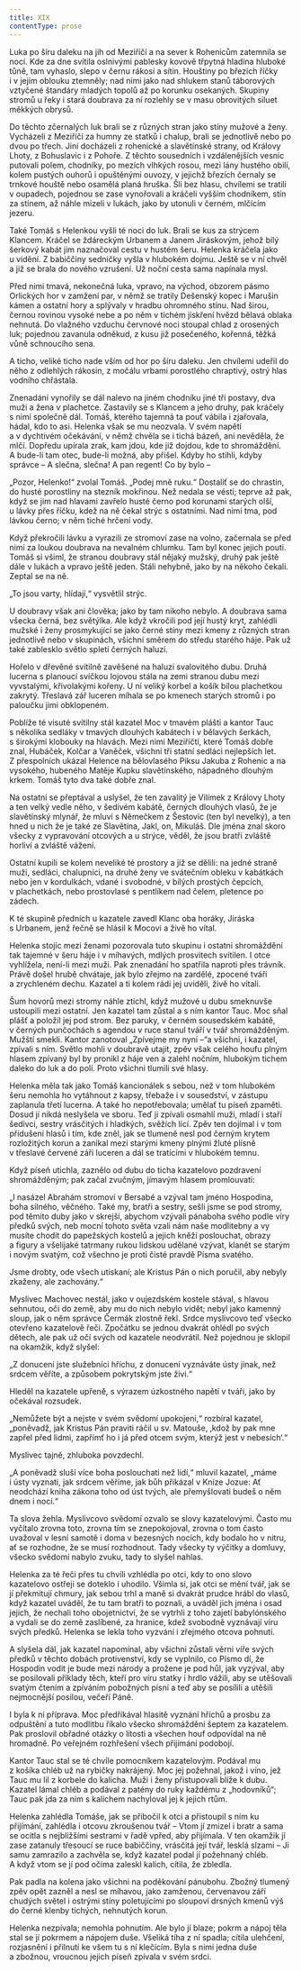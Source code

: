 ```yaml
---
title: XIX
contentType: prose
---
```


<section>

Luka po šíru daleku na jih od Meziříčí a na sever k Rohenicům zatemnila se nocí. Kde za dne svítila oslnivými pablesky kovově třpytná hladina hluboké tůně, tam vyhaslo, slepo v černu rákosí a sítin. Houštiny po březích říčky i v jejím oblouku ztemněly; nad nimi jako nad shlukem stanů táborových vztyčené štandáry mladých topolů až po korunku osekaných. Skupiny stromů u řeky i stará doubrava za ní rozlehly se v masu obrovitých siluet měkkých obrysů.

Do těchto zčernalých luk brali se z různých stran jako stíny mužové a ženy. Vycházeli z Meziříčí za humny ze statků i chalup, brali se jednotlivě nebo po dvou po třech. Jiní docházeli z rohenické a slavětínské strany, od Královy Lhoty, z Bohuslavic i z Pohoře. Z těchto sousedních i vzdálenějších vesnic putovali polem, chodníky, po mezích vlhkých rosou, mezi lány hustého obilí, kolem pustých ouhorů i opuštěnými ouvozy, v jejichž březích černaly se trnkové houště nebo osamělá planá hruška. Šli bez hlasu, chvílemi se tratili v oupadech, pojednou se zase vynořovali a kráčeli vyšším chodníkem, stín za stínem, až náhle mizeli v lukách, jako by utonuli v černém, mlčícím jezeru.

Také Tomáš s Helenkou vyšli té noci do luk. Brali se kus za strýcem Klancem. Kráčel se ždáreckým Urbanem a Janem Jiráskovým, jehož bílý šerkový kabát jim naznačoval cestu v hustém šeru. Helenka kráčela jako u vidění. Z babiččiny sedničky vyšla v hlubokém dojmu. Ještě se v ní chvěl a již se brala do nového vzrušení. Už noční cesta sama napínala mysl.

Před nimi tmavá, nekonečná luka, vpravo, na východ, obzorem pásmo Orlických hor v zamžení par, v němž se tratily Dešenský kopec i Marušin kámen a ostatní hory a splývaly v hradbu ohromného stínu. Nad širou, černou rovinou vysoké nebe a po něm v tichém jiskření hvězd bělavá oblaka nehnutá. Do vlažného vzduchu červnové noci stoupal chlad z orosených luk; pojednou zavanula odněkud, z kusu již posečeného, kořenná, těžká vůně schnoucího sena.

A ticho, veliké ticho nade vším od hor po šíru daleku. Jen chvílemi udeřil do něho z odlehlých rákosin, z močálu vrbami porostlého chraptivý, ostrý hlas vodního chřástala.

Znenadání vynořily se dál nalevo na jiném chodníku jiné tři postavy, dva muži a žena v plachetce. Zastavily se s Klancem a jeho druhy, pak kráčely s nimi společně dál. Tomáš, kterého tajemná ta pouť vábila i zjařovala, hádal, kdo to asi. Helenka však se mu neozvala. V svém napětí a v dychtivém očekávání, v němž chvěla se i tichá bázeň, ani nevěděla, že mlčí. Dopředu upírala zrak, kam jdou, kde již dojdou, kde to shromáždění. A bude-li tam otec, bude-li možná, aby přišel. Kdyby ho stihli, kdyby správce – A slečna, slečna! A pan regent! Co by bylo –

„Pozor, Helenko!“ zvolal Tomáš. „Podej mně ruku.“ Dostaliť se do chrastin, do husté porostliny na stezník mokřinou. Než nedala se vésti; teprve až pak, když se jim nad hlavami zavřelo husté černo pod korunami starých olší, u lávky přes říčku, kdež na ně čekal strýc s ostatními. Nad nimi tma, pod lávkou černo; v něm tiché hrčení vody.

Když překročili lávku a vyrazili ze stromoví zase na volno, začernala se před nimi za loukou doubrava na nevalném chlumku. Tam byl konec jejich pouti. Tomáš si všiml, že stranou doubravy stál nějaký mužský, druhý pak ještě dále v lukách a vpravo ještě jeden. Stáli nehybně, jako by na někoho čekali. Zeptal se na ně.

„To jsou varty, hlídají,“ vysvětlil strýc.

U doubravy však ani člověka; jako by tam nikoho nebylo. A doubrava sama všecka černá, bez světýlka. Ale když vkročili pod její hustý kryt, zahlédli mužské i ženy prosmykující se jako černé stíny mezi kmeny z různých stran jednotlivě nebo v skupinách, všichni směrem do středu starého háje. Pak už také zablesklo světlo spletí černých haluzí.

Hořelo v dřevěné svítilně zavěšené na haluzi svalovitého dubu. Druhá lucerna s planoucí svíčkou lojovou stála na zemi stranou dubu mezi vyvstalými, křivolakými kořeny. U ní veliký korbel a košík bílou plachetkou zakrytý. Třeslavá zář luceren míhala se po kmenech starých stromů i po paloučku jimi obklopeném.

Poblíže té visuté svítilny stál kazatel Moc v tmavém plášti a kantor Tauc s několika sedláky v tmavých dlouhých kabátech i v bělavých šerkách, s širokými klobouky na hlavách. Mezi nimi Meziříčtí, které Tomáš dobře znal, Hubáček, Kolčar a Vaněček, všichni tři statní sedláci nejlepších let. Z přespolních ukázal Helence na bělovlasého Piksu Jakuba z Rohenic a na vysokého, hubeného Matěje Kupku slavětínského, nápadného dlouhým krkem. Tomáš tyto dva také dobře znal.

Na ostatní se přeptával a uslyšel, že ten zavalitý je Vilímek z Královy Lhoty a ten velký vedle něho, v šedivém kabátě, černých dlouhých vlasů, že je slavětínský mlynář, že mluví s Němečkem z Šestovic (ten byl nevelký), a ten hned u nich že je také ze Slavětína, Jakl, on, Mikuláš. Dle jména znal skoro všecky z vypravování otcových a u strýce, věděl, že jsou bratři zvláště horliví a zvláště vážení.

Ostatní kupili se kolem neveliké té prostory a již se dělili: na jedné straně muži, sedláci, chalupníci, na druhé ženy ve svátečním obleku v kabátkách nebo jen v kordulkách, vdané i svobodné, v bílých prostých čepcích, v plachetkách, nebo prostovlasé s pentlíkem nad čelem, pletence po zádech.

K té skupině předních u kazatele zavedl Klanc oba horáky, Jiráska s Urbanem, jenž řečně se hlásil k Mocovi a živě ho vítal.

Helenka stojíc mezi ženami pozorovala tuto skupinu i ostatní shromáždění tak tajemné v šeru háje i v míhavých, mdlých prosvitech svítilen. I otce vyhlížela, není-li mezi muži. Pak znenadání ho spatřila naproti přes trávník. Právě došel hrubě chvátaje, jak bylo zřejmo na zardělé, zpocené tváři a zrychleném dechu. Kazatel a ti kolem rádi jej uviděli, živě ho vítali.

Šum hovorů mezi stromy náhle ztichl, když mužové u dubu smeknuvše ustoupili mezi ostatní. Jen kazatel tam zůstal a s ním kantor Tauc. Moc sňal plášť a položil jej pod strom. Bez paruky, v černém sousedském kabátě, v černých punčochách s agendou v ruce stanul tváří v tvář shromážděným. Mužští smekli. Kantor zanotoval „Zpívejme my nyní –“a všichni, i kazatel, zpívali s ním. Světlo mohli v doubravě utajit, zpěv však celého houfu plným hlasem zpívaný byl by pronikl z háje ven a zalehl nočním, hlubokým tichem daleko do luk a do polí. Proto všichni tlumili své hlasy.

Helenka měla tak jako Tomáš kancionálek s sebou, než v tom hlubokém šeru nemohla ho vytáhnout z kapsy, třebaže i v sousedství, v zástupu zaplanula třetí lucerna. A také ho nepotřebovala; umělať tu píseň zpaměti. Dosud jí nikdá neslyšela ve sboru. Teď ji zpívali osmahlí muži, mladí i staří šedivci, sestry vrásčitých i hladkých, svěžích lící. Zpěv ten dojímal i v tom přidušení hlasů i tím, kde zněl, jak se tlumeně nesl pod černým krytem rozložitých korun a zanikal mezi starými kmeny plnými žluté plísně v třeslavé červené záři luceren a dál se tratícími v hlubokém temnu.

Když píseň utichla, zaznělo od dubu do ticha kazatelovo po­zdravení shromážděným; pak začal zvučným, jímavým hlasem promlouvati:

„I nasázel Abrahám stromoví v Bersabé a vzýval tam jméno Hospodina, boha silného, věčného. Také my, bratři a sestry, sešli jsme se pod stromy, pod těmito duby jako v skrejši, abychom vzývali pánaboha svého podle víry předků svých, neb mocní tohoto světa vzali nám naše modlitebny a vy musíte chodit do papežských kostelů a jejich kněží poslouchat, obrazy a figury a všelijaké tatrmany rukou lidskou udělané vzývat, klanět se starým i novým svatým, což všechno je proti čisté pravdě Písma svatého.

Jsme drobty, ode všech utiskaní; ale Kristus Pán o nich poručil, aby nebyly zkaženy, ale zachovány.“

Myslivec Machovec nestál, jako v oujezdském kostele stával, s hlavou sehnutou, oči do země, aby mu do nich nebylo vidět; nebyl jako kamenný sloup, jak o něm správce Čermák zlostně řekl. Srdce myslivcovo teď všecko otevřeno kazatelově řeči. Zpočátku se jednou dvakrát ohlédl po svých dětech, ale pak už očí svých od kazatele neodvrátil. Než pojednou je sklopil na okamžik, když slyšel:

„Z donucení jste služebníci hříchu, z donucení vyznáváte ústy jinak, než srdcem věříte, a způsobem pokrytským jste živi.“

Hleděl na kazatele upřeně, s výrazem úzkostného napětí v tváři, jako by očekával rozsudek.

„Nemůžete být a nejste v svém svědomí upokojeni,“ rozbíral kazatel, „poněvadž, jak Kristus Pán praviti ráčil u sv. Matouše, ‚kdož by pak mne zapřel před lidmi, zapřímť ho i já před otcem svým, kterýž jest v nebesích‘.“

Myslivec tajně, zhluboka povzdechl.

„A poněvadž sluší více boha poslouchati než lidí,“ mluvil kazatel, „máme i ústy vyznati, jak srdcem věříme, jak bůh přikázal v Knize Jozue: Ať neodchází kniha zákona toho od úst tvých, ale přemyšlovati budeš o něm dnem i nocí.“

Ta slova žehla. Myslivcovo svědomí ozvalo se slovy kazatelovými. Často mu vyčítalo zrovna toto, zrovna tím se znepokojoval, zrovna o tom často uvažoval v lesní samotě i doma v bezesných nocích, kdy bodalo ho v nitru, ať se rozhodne, že se musí rozhodnout. Tady všecky ty výčitky a domluvy, všecko svědomí nabylo zvuku, tady to slyšel nahlas.

Helenka za té řeči přes tu chvíli vzhlédla po otci, kdy to ono slovo kazatelovo ostřeji se doteklo i uhodilo. Všimla si, jak otci se mění tvář, jak se jí překmitují chmury, jak sebou trhl a maně si dvakrát prudce hrábl do vlasů, když kazatel uváděl, že tu tam bratři to poznali, a uváděl jich jména i osad jejich, že nechali toho obojetnictví, že se vytrhli z toho zajetí babylónského a vydali se do země zaslíbené, za hranice, kdež svobodně vyznávají víru svých předků. Helenka se lekla toho vyzvání i zřejmého otcova pohnutí.

A slyšela dál, jak kazatel napomínal, aby všichni zůstali věrni víře svých předků v těchto dobách protivenství, kdy se vyplnilo, co Písmo dí, že Hospodin vodit je bude mezi národy a prožene je pod hůl, jak vyzýval, aby se posilovali příklady těch, kteří pro víru statky i hrdlo vážili, aby se utěšovali svatým čtením a zpíváním pobožných písní a teď aby se posílili a utěšili nejmocnější posilou, večeří Páně.

I byla k ní příprava. Moc předříkával hlasitě vyznání hříchů a prosbu za odpuštění a tuto modlitbu říkalo všecko shromáždění šeptem za kazatelem. Pak proslovil obřadné otázky o lítosti a všechen houf odpovídal na ně hromadně. Po veřejném rozhřešení všech přijímání podobojí.

Kantor Tauc stal se té chvíle pomocníkem kazatelovým. Podával mu z košíka chléb už na rybičky nakrájený. Moc jej požehnal, jakož i víno, jež Tauc mu lil z korbele do kalicha. Muži i ženy přistupovali blíže k dubu. Kazatel lámal chléb a podával z patény do ruky každému z „hodovníků“; Tauc pak jda za ním s kalichem nachyloval jej k jejich rtům.

Helenka zahlédla Tomáše, jak se přibočil k otci a přistoupil s ním ku přijímání, zahlédla i otcovu zkroušenou tvář – Vtom jí zmizel i bratr a sama se ocitla s nejbližšími sestrami v řadě vpřed, aby přijímala. V ten okamžik jí zase zatanuly třesoucí se ruce babiččiny, vrásčitá její tvář, lesklá slzami – Ji samu zamrazilo a zachvěla se, když kazatel podal jí požehnaný chléb. A když vtom se jí pod očima zaleskl kalich, cítila, že zbledla.

Pak padla na kolena jako všichni na poděkování pánubohu. Zbožný tlumený zpěv opět zazněl a nesl se míhavou, jako zamženou, červenavou září chudých světel i ostrými stíny poletujícími po sloupoví drsných kmenů výš do černé klenby tichých, nehnutých korun.

Helenka nezpívala; nemohla pohnutím. Ale bylo jí blaze; pokrm a nápoj těla stal se jí pokrmem a nápojem duše. Všeliká tíha z ní spadla; cítila ulehčení, rozjasnění i přilnutí ke všem tu s ní klečícím. Byla s nimi jedna duše a zbožnou, vroucnou jejich píseň zpívala v svém srdci.

</section>
